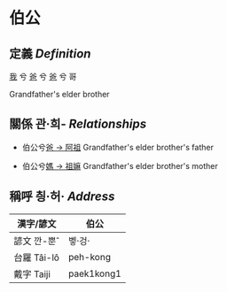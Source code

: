 # 伯公
## 定義 _Definition_
[我](member1.md) 兮 [爸](member2.md) 兮 [爸](member8.md) 兮 哥

Grandfather's elder brother

## 關係 관·희- _Relationships_

- 伯公兮[爸 → 阿祖](member29.md) Grandfather's elder brother's father

- 伯公兮[媽 → 祖嫲](member30.md) Grandfather's elder brother's mother



## 稱呼 칑·허· _Address_

漢字/諺文 | 伯公
--- | ---
諺文 깐-뿐ˆ | 벻·겅·
台羅 Tâi-lô | peh-kong
戴字 Taiji | paek1kong1


